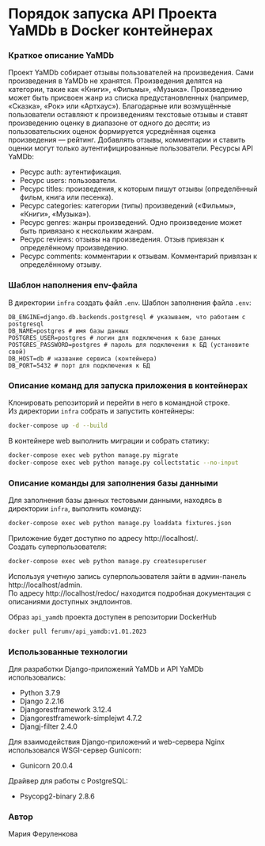 # Порядок запуска API Проекта YaMDb в Docker контейнерах
### Краткое описание YaMDb
Проект YaMDb собирает отзывы пользователей на произведения. Сами произведения в YaMDb не хранятся. Произведения делятся на категории, такие как «Книги», «Фильмы», «Музыка».
Произведению может быть присвоен жанр из списка предустановленных (например, «Сказка», «Рок» или «Артхаус»).
Благодарные или возмущённые пользователи оставляют к произведениям текстовые отзывы и ставят произведению оценку в диапазоне от одного до десяти; из пользовательских оценок формируется усреднённая оценка произведения — рейтинг. Добавлять отзывы, комментарии и ставить оценки могут только аутентифицированные пользователи.
Ресурсы API YaMDb:
- Ресурс auth: аутентификация.
- Ресурс users: пользователи.
- Ресурс titles: произведения, к которым пишут отзывы (определённый фильм, книга или песенка).
- Ресурс categories: категории (типы) произведений («Фильмы», «Книги», «Музыка»).
- Ресурс genres: жанры произведений. Одно произведение может быть привязано к нескольким жанрам.
- Ресурс reviews: отзывы на произведения. Отзыв привязан к определённому произведению.
- Ресурс comments: комментарии к отзывам. Комментарий привязан к определённому отзыву.

### Шаблон наполнения env-файла
В директории `infra` создать файл `.env`.
Шаблон заполнения файла `.env`:
```
DB_ENGINE=django.db.backends.postgresql # указываем, что работаем с postgresql
DB_NAME=postgres # имя базы данных
POSTGRES_USER=postgres # логин для подключения к базе данных
POSTGRES_PASSWORD=postgres # пароль для подключения к БД (установите свой)
DB_HOST=db # название сервиса (контейнера)
DB_PORT=5432 # порт для подключения к БД 
```
### Описание команд для запуска приложения в контейнерах
Клонировать репозиторий и перейти в него в командной строке.  
Из директории `infra` cобрать и запустить контейнеры:
```sh
docker-compose up -d --build 
```
В контейнере web выполнить миграции и собрать статику:
```sh
docker-compose exec web python manage.py migrate
docker-compose exec web python manage.py collectstatic --no-input 
```
### Описание команды для заполнения базы данными
Для заполнения базы данных тестовыми данными, находясь в директории `infra`, выполнить команду:
```sh
docker-compose exec web python manage.py loaddata fixtures.json
```
Приложение будет доступно по адресу http://localhost/.  
Создать суперпользователя:
```sh
docker-compose exec web python manage.py createsuperuser
```
Используя учетную запись суперпользователя зайти в админ-панель http://localhost/admin.  
По адресу http://localhost/redoc/ находится подробная документация с описаниями доступных эндпоинтов.

Образ `api_yamdb` проекта доступен в репозитории DockerHub
```sh
docker pull ferumv/api_yamdb:v1.01.2023
```
### Использованные технологии
Для разработки Django-приложений YaMDb и API YaMDb использовались:
- Python 3.7.9
- Django 2.2.16
- Djangorestframework 3.12.4
- Djangorestframework-simplejwt 4.7.2
- Djangj-filter 2.4.0  

Для взаимодействия Django-приложений и web-сервера Nginx использовался WSGI-сервер Gunicorn:
- Gunicorn 20.0.4  

Драйвер для работы с PostgreSQL:
- Psycopg2-binary 2.8.6

### Автор
Мария Феруленкова